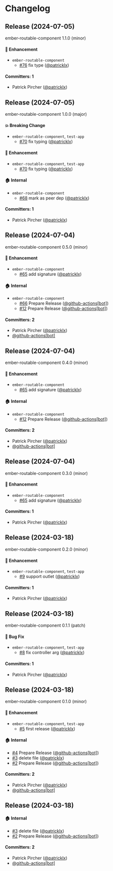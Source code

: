 # Changelog

## Release (2024-07-05)

ember-routable-component 1.1.0 (minor)

#### :rocket: Enhancement
* `ember-routable-component`
  * [#76](https://github.com/patricklx/ember-routable-component/pull/76) fix type ([@patricklx](https://github.com/patricklx))

#### Committers: 1
- Patrick Pircher ([@patricklx](https://github.com/patricklx))

## Release (2024-07-05)

ember-routable-component 1.0.0 (major)

#### :boom: Breaking Change
* `ember-routable-component`, `test-app`
  * [#70](https://github.com/patricklx/ember-routable-component/pull/70) fix typing ([@patricklx](https://github.com/patricklx))

#### :rocket: Enhancement
* `ember-routable-component`, `test-app`
  * [#70](https://github.com/patricklx/ember-routable-component/pull/70) fix typing ([@patricklx](https://github.com/patricklx))

#### :house: Internal
* `ember-routable-component`
  * [#68](https://github.com/patricklx/ember-routable-component/pull/68) mark as peer dep ([@patricklx](https://github.com/patricklx))

#### Committers: 1
- Patrick Pircher ([@patricklx](https://github.com/patricklx))

## Release (2024-07-04)

ember-routable-component 0.5.0 (minor)

#### :rocket: Enhancement
* `ember-routable-component`
  * [#65](https://github.com/patricklx/ember-routable-component/pull/65) add signature ([@patricklx](https://github.com/patricklx))

#### :house: Internal
* `ember-routable-component`
  * [#66](https://github.com/patricklx/ember-routable-component/pull/66) Prepare Release ([@github-actions[bot]](https://github.com/apps/github-actions))
  * [#12](https://github.com/patricklx/ember-routable-component/pull/12) Prepare Release ([@github-actions[bot]](https://github.com/apps/github-actions))

#### Committers: 2
- Patrick Pircher ([@patricklx](https://github.com/patricklx))
- [@github-actions[bot]](https://github.com/apps/github-actions)

## Release (2024-07-04)

ember-routable-component 0.4.0 (minor)

#### :rocket: Enhancement
* `ember-routable-component`
  * [#65](https://github.com/patricklx/ember-routable-component/pull/65) add signature ([@patricklx](https://github.com/patricklx))

#### :house: Internal
* `ember-routable-component`
  * [#12](https://github.com/patricklx/ember-routable-component/pull/12) Prepare Release ([@github-actions[bot]](https://github.com/apps/github-actions))

#### Committers: 2
- Patrick Pircher ([@patricklx](https://github.com/patricklx))
- [@github-actions[bot]](https://github.com/apps/github-actions)

## Release (2024-07-04)

ember-routable-component 0.3.0 (minor)

#### :rocket: Enhancement
* `ember-routable-component`
  * [#65](https://github.com/patricklx/ember-routable-component/pull/65) add signature ([@patricklx](https://github.com/patricklx))

#### Committers: 1
- Patrick Pircher ([@patricklx](https://github.com/patricklx))

## Release (2024-03-18)

ember-routable-component 0.2.0 (minor)

#### :rocket: Enhancement
* `ember-routable-component`, `test-app`
  * [#9](https://github.com/patricklx/ember-routable-component/pull/9) support outlet ([@patricklx](https://github.com/patricklx))

#### Committers: 1
- Patrick Pircher ([@patricklx](https://github.com/patricklx))

## Release (2024-03-18)

ember-routable-component 0.1.1 (patch)

#### :bug: Bug Fix
* `ember-routable-component`, `test-app`
  * [#8](https://github.com/patricklx/ember-routable-component/pull/8) fix controller arg ([@patricklx](https://github.com/patricklx))

#### Committers: 1
- Patrick Pircher ([@patricklx](https://github.com/patricklx))

## Release (2024-03-18)

ember-routable-component 0.1.0 (minor)

#### :rocket: Enhancement
* `ember-routable-component`, `test-app`
  * [#5](https://github.com/patricklx/ember-routable-component/pull/5) first release ([@patricklx](https://github.com/patricklx))

#### :house: Internal
* [#4](https://github.com/patricklx/ember-routable-component/pull/4) Prepare Release ([@github-actions[bot]](https://github.com/apps/github-actions))
* [#3](https://github.com/patricklx/ember-routable-component/pull/3) delete file ([@patricklx](https://github.com/patricklx))
* [#2](https://github.com/patricklx/ember-routable-component/pull/2) Prepare Release ([@github-actions[bot]](https://github.com/apps/github-actions))

#### Committers: 2
- Patrick Pircher ([@patricklx](https://github.com/patricklx))
- [@github-actions[bot]](https://github.com/apps/github-actions)

## Release (2024-03-18)



#### :house: Internal
* [#3](https://github.com/patricklx/ember-routable-component/pull/3) delete file ([@patricklx](https://github.com/patricklx))
* [#2](https://github.com/patricklx/ember-routable-component/pull/2) Prepare Release ([@github-actions[bot]](https://github.com/apps/github-actions))

#### Committers: 2
- Patrick Pircher ([@patricklx](https://github.com/patricklx))
- [@github-actions[bot]](https://github.com/apps/github-actions)





